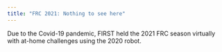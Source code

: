 ```yaml
---
title: "FRC 2021: Nothing to see here"
---
```


Due to the Covid-19 pandemic, FIRST held the 2021 FRC season virtually with at-home challenges using the 2020 robot.